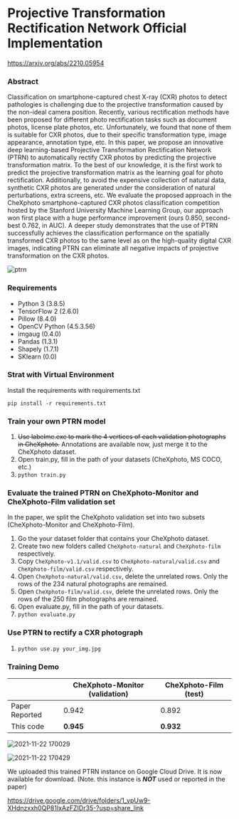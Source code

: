 # Projective Transformation Rectification Network Official Implementation

<https://arxiv.org/abs/2210.05954>

### Abstract

Classification on smartphone-captured chest X-ray (CXR) photos to detect pathologies is challenging due to the projective transformation caused by the non-ideal camera position. Recently, various rectification methods have been proposed for different photo rectification tasks such as document photos, license plate photos, etc. Unfortunately, we found that none of them is suitable for CXR photos, due to their specific transformation type, image appearance, annotation type, etc. In this paper, we propose an innovative deep learning-based Projective Transformation Rectification Network (PTRN) to automatically rectify CXR photos by predicting the projective transformation matrix. To the best of our knowledge, it is the first work to predict the projective transformation matrix as the learning goal for photo rectification. Additionally, to avoid the expensive collection of natural data, synthetic CXR photos are generated under the consideration of natural perturbations, extra screens, etc. We evaluate the proposed approach in the CheXphoto smartphone-captured CXR photos classification competition hosted by the Stanford University Machine Learning Group, our approach won first place with a huge performance improvement (ours 0.850, second-best 0.762, in AUC). A deeper study demonstrates that the use of PTRN successfully achieves the classification performance on the spatially transformed CXR photos to the same level as on the high-quality digital CXR images, indicating PTRN can eliminate all negative impacts of projective transformation on the CXR photos.

![ptrn](https://user-images.githubusercontent.com/38188772/229279128-0da2e79c-4b10-4aff-81a6-19540e649682.png)

### Requirements

- Python 3 (3.8.5)
- TensorFlow 2 (2.6.0)
- Pillow (8.4.0)
- OpenCV Python (4.5.3.56)
- imgaug (0.4.0)
- Pandas (1.3.1)
- Shapely (1.7.1)
- SKlearn (0.0)

### Strat with Virtual Environment

Install the requirements with requirements.txt

`pip install -r requirements.txt`
  
### Train your own PTRN model

1. ~~Use labelme.exe to mark the 4 vertices of each validation photographs in CheXphoto.~~  Annotations are available now, just merge it to the CheXphoto dataset.
2. Open train.py, fill in the path of your datasets (CheXphoto, MS COCO, etc.)
3. `python train.py`

### Evaluate the trained PTRN on CheXphoto-Monitor and CheXphoto-Film validation set

In the paper, we split the CheXphoto validation set into two subsets (CheXphoto-Monitor and CheXphoto-Film).

1. Go the your dataset folder that contains your CheXphoto dataset.
2. Create two new folders called `CheXphoto-natural` and `CheXphoto-film` respectively.
3. Copy `CheXphoto-v1.1/valid.csv` to `CheXphoto-natural/valid.csv` and `CheXphoto-film/valid.csv` respectively.
4. Open `CheXphoto-natural/valid.csv`, delete the unrelated rows. Only the rows of the 234 natural photographs are remained.
5. Open `CheXphoto-film/valid.csv`, delete the unrelated rows. Only the rows of the 250 film photographs are remained.
6. Open evaluate.py, fill in the path of your datasets.
7. `python evaluate.py`

### Use PTRN to rectify a CXR photograph

1. `python use.py your_img.jpg`

### Training Demo

|                	| CheXphoto-Monitor (validation) 	| CheXphoto-Film (test) 	|
|----------------	|--------------------------------	|-----------------------	|
| Paper Reported 	| 0.942                          	| 0.892                 	|
| This code      	| **0.945**                     	| **0.932**             	|


![2021-11-22 170029](https://user-images.githubusercontent.com/38188772/142833946-99d1a506-5326-4f1b-be9e-66ea0cdd202a.png)

![2021-11-22 170429](https://user-images.githubusercontent.com/38188772/142833963-ff88cb89-5c3f-4350-b12c-db6d28a2dcab.png)

We uploaded this trained PTRN instance on Google Cloud Drive. It is now available for download. (Note. this instance is ***NOT*** used or reported in the paper)

<https://drive.google.com/drive/folders/1_ypUw9-XHdnzxxh0QP81IxAzFZIDr35-?usp=share_link>
